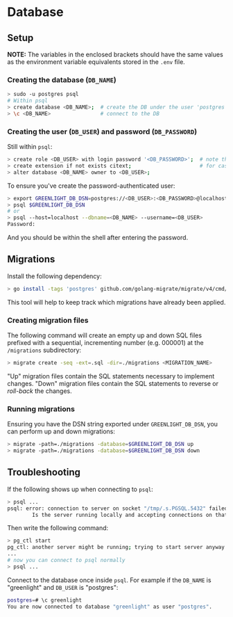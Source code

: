 # Database

## Setup

**NOTE:** The variables in the enclosed brackets should have the same values as the environment variable
equivalents stored in the `.env` file.

### Creating the database (`DB_NAME`)

```bash
> sudo -u postgres psql
# Within psql
> create database <DB_NAME>;  # create the DB under the user 'postgres'
> \c <DB_NAME>                # connect to the DB
```

### Creating the user (`DB_USER`) and password (`DB_PASSWORD`)

Still within `psql`:

```bash
> create role <DB_USER> with login password '<DB_PASSWORD>';  # note the enclosing single quotes
> create extension if not exists citext;                      # for case-insensitive fields, i.e. email
> alter database <DB_NAME> owner to <DB_USER>;
```

To ensure you've create the password-authenticated user:

```bash
> export GREENLIGHT_DB_DSN=postgres://<DB_USER>:<DB_PASSWORD>@localhost/<DB_NAME>?sslmode=disable
> psql $GREENLIGHT_DB_DSN
# or
> psql --host=localhost --dbname=<DB_NAME> --username=<DB_USER>
Password:
```

And you should be within the shell after entering the password.

## Migrations

Install the following dependency:

```bash
> go install -tags 'postgres' github.com/golang-migrate/migrate/v4/cmd/migrate@latest
```

This tool will help to keep track which migrations have already been applied.

### Creating migration files

The following command will create an empty up and down SQL files prefixed with a sequential, incrementing
number (e.g. 000001) at the `/migrations` subdirectory:

```bash
> migrate create -seq -ext=.sql -dir=./migrations <MIGRATION_NAME>
```

"Up" migration files contain the SQL statements necessary to implement changes.
"Down" migration files contain the SQL statements to reverse or _roll-back_ the changes.

### Running migrations

Ensuring you have the DSN string exported under `GREENLIGHT_DB_DSN`, you can perform up and down
migrations:

```bash
> migrate -path=./migrations -database=$GREENLIGHT_DB_DSN up
> migrate -path=./migrations -database=$GREENLIGHT_DB_DSN down
```

## Troubleshooting

If the following shows up when connecting to `psql`:

```bash
> psql ...
psql: error: connection to server on socket "/tmp/.s.PGSQL.5432" failed: No such file or directory
        Is the server running locally and accepting connections on that socket?
```

Then write the following command:

```bash
> pg_ctl start
pg_ctl: another server might be running; trying to start server anyway
...
# now you can connect to psql normally
> psql ...
```

Connect to the database once inside `psql`. For example if the `DB_NAME` is "greenlight" and
`DB_USER` is "postgres":

```bash
postgres=# \c greenlight
You are now connected to database "greenlight" as user "postgres".
```
